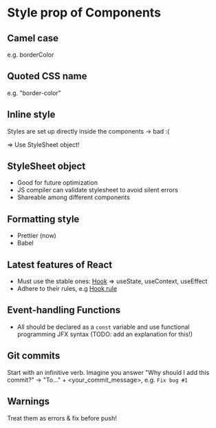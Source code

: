 # Style prop of Components

## Camel case

e.g. borderColor

## Quoted CSS name

e.g. "border-color"

## Inline style 

Styles are set up directly inside the components -> bad :(

=> Use StyleSheet object!

## StyleSheet object

- Good for future optimization
- JS compiler can validate stylesheet to avoid silent errors
- Shareable among different components

## Formatting style
- Prettier (now)
- Babel

## Latest features of React

- Must use the stable ones: [Hook](https://www.youtube.com/watch?v=dpw9EHDh2bM) => useState, useContext, useEffect
- Adhere to their rules, e.g [Hook rule](https://reactjs.org/docs/hooks-rules.html)

## Event-handling Functions

- All should be declared as a ```const``` variable and use functional programming JFX syntax (TODO: add an explanation for this!)

## Git commits

Start with an infinitive verb. Imagine you answer "Why should I add this commit?" 
-> "To..." + <your_commit_message>, e.g. ```Fix bug #1```


## Warnings

Treat them as errors & fix before push!

